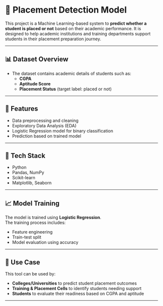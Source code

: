 # 🎯 Placement Detection Model

This project is a Machine Learning-based system to **predict whether a student is placed or not** based on their academic performance. It is designed to help academic institutions and training departments support students in their placement preparation journey.

---
## 📊 Dataset Overview

- The dataset contains academic details of students such as:
  - **CGPA**
  - **Aptitude Score**
  - **Placement Status** (target label: placed or not)

---

## 🚀 Features

- Data preprocessing and cleaning
- Exploratory Data Analysis (EDA)
- Logistic Regression model for binary classification
- Prediction based on trained model

---

## 🔧 Tech Stack

- Python
- Pandas, NumPy
- Scikit-learn
- Matplotlib, Seaborn

---

## 📈 Model Training

The model is trained using **Logistic Regression**.  
The training process includes:

- Feature engineering
- Train-test split
- Model evaluation using accuracy

---

## 📌 Use Case

This tool can be used by:

- **Colleges/Universities** to predict student placement outcomes
- **Training & Placement Cells** to identify students needing support
- **Students** to evaluate their readiness based on CGPA and aptitude

---
